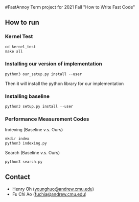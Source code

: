 #FastAnnoy
Term project for 2021 Fall "How to Write Fast Code"

## How to run
### Kernel Test
```asm
cd kernel_test
make all
```

### Installing our version of implementation
```asm
python3 our_setup.py install --user
```
Then it will install the python library for our implementation

### Installing baseline
```asm
python3 setup.py install --user
```

### Performance Measurement Codes
Indexing (Baseline v.s. Ours)
```asm
mkdir index
python3 indexing.py
```
Search (Baseline v.s. Ours)
```asm
python3 search.py
```

## Contact
- Henry Oh (younghuo@andrew.cmu.edu)
- Fu Chi Ao (fuchia@andrew.cmu.edu)